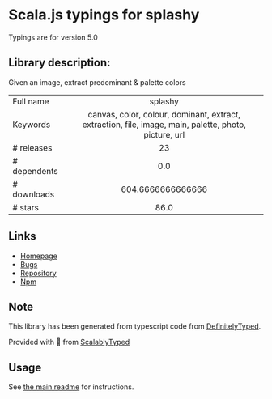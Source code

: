 
# Scala.js typings for splashy

Typings are for version 5.0

## Library description:
Given an image, extract predominant & palette colors

|                    |                 |
| ------------------ | :-------------: |
| Full name          | splashy |
| Keywords           | canvas, color, colour, dominant, extract, extraction, file, image, main, palette, photo, picture, url |
| # releases         | 23 |
| # dependents       | 0.0 |
| # downloads        | 604.6666666666666 |
| # stars            | 86.0 |

## Links
- [Homepage](https://github.com/microlinkhq/splashy#readme)
- [Bugs](https://github.com/microlinkhq/splashy/issues)
- [Repository](https://github.com/microlinkhq/splashy)
- [Npm](https://www.npmjs.com/package/splashy)
    


## Note
This library has been generated from typescript code from [DefinitelyTyped](https://definitelytyped.org).

Provided with :purple_heart: from [ScalablyTyped](https://github.com/oyvindberg/ScalablyTyped)

## Usage
See [the main readme](../../readme.md) for instructions.


